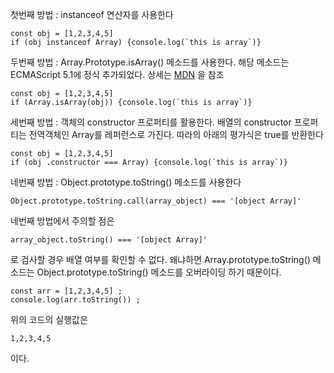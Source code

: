 첫번째 방법 : instanceof 연산자를 사용한다

```
const obj = [1,2,3,4,5]
if (obj instanceof Array) {console.log(`this is array`)}
```

두번째 방법 : Array.Prototype.isArray() 메소드를 사용한다.
해당 메소드는 ECMAScript 5.1에 정식 추가되었다.
상세는 [MDN](https://developer.mozilla.org/ko/docs/Web/JavaScript/Reference/Global_Objects/Array/isArray) 을 참조
```
const obj = [1,2,3,4,5]
if (Array.isArray(obj)) {console.log(`this is array`)}

```


세번째 방법 : 객체의 constructor 프로퍼티를 활용한다.
배열의 constructor 프로퍼티는 전역객체인 Array를 레퍼런스로 가진다. 따라의 아래의 평가식은 true를 반환한다 
```
const obj = [1,2,3,4,5]
if (obj .constructor === Array) {console.log(`this is array`)}
```


네번째 방법 : Object.prototype.toString() 메소드를 사용한다

```
Object.prototype.toString.call(array_object) === '[object Array]'
```

네번째 방법에서 주의할 점은
```
array_object.toString() === '[object Array]'
```
로 검사할 경우 배열 여부를 확인할 수 없다.
왜냐하면 Array.prototype.toString() 메소드는 Object.prototype.toString() 메소드를 오버라이딩 하기 때문이다.

```
const arr = [1,2,3,4,5] ; 
console.log(arr.toString()) ; 
```
위의 코드의 실행값은 
```
1,2,3,4,5
```
이다.